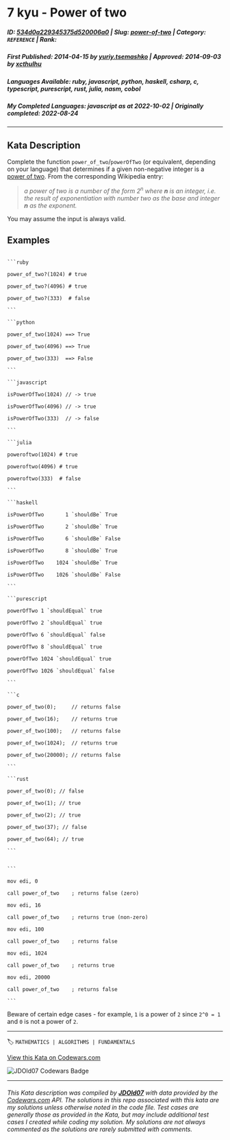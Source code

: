 # 7 kyu - Power of two

##### **ID**: [534d0a229345375d520006a0](https://www.codewars.com/kata/534d0a229345375d520006a0) | **Slug**: [power-of-two](https://www.codewars.com/kata/534d0a229345375d520006a0) | **Category**: `REFERENCE` | **Rank**: <span style="color:white">7 kyu</span>

##### **First Published**: 2014-04-15 ***by*** [yuriy.tsemashko](https://www.codewars.com/users/yuriy.tsemashko) | **Approved**: 2014-09-03 ***by*** [xcthulhu](https://www.codewars.com/users/xcthulhu)

##### **Languages Available**: ruby, javascript, python, haskell, csharp, c, typescript, purescript, rust, julia, nasm, cobol

##### **My Completed Languages**: javascript ***as at*** 2022-10-02 | **Originally completed**: 2022-08-24

---

## Kata Description


Complete the function `power_of_two`/`powerOfTwo` (or equivalent, depending on your language) that determines if a given non-negative integer is a [power of two](https://en.wikipedia.org/wiki/Power_of_two).  From the corresponding Wikipedia entry:



> *a power of two is a number of the form 2<sup>n</sup> where **n** is an integer, i.e. the result of exponentiation with number two as the base and integer **n** as the exponent.*



You may assume the input is always valid.



## Examples



~~~if-not:nasm

```ruby

power_of_two?(1024) # true

power_of_two?(4096) # true

power_of_two?(333)  # false

```

```python

power_of_two(1024) ==> True

power_of_two(4096) ==> True

power_of_two(333)  ==> False

```

```javascript

isPowerOfTwo(1024) // -> true

isPowerOfTwo(4096) // -> true

isPowerOfTwo(333)  // -> false

```

```julia

poweroftwo(1024) # true

poweroftwo(4096) # true

poweroftwo(333)  # false

```

```haskell

isPowerOfTwo       1 `shouldBe` True

isPowerOfTwo       2 `shouldBe` True

isPowerOfTwo       6 `shouldBe` False

isPowerOfTwo       8 `shouldBe` True

isPowerOfTwo    1024 `shouldBe` True

isPowerOfTwo    1026 `shouldBe` False

```

```purescript

powerOfTwo 1 `shouldEqual` true

powerOfTwo 2 `shouldEqual` true

powerOfTwo 6 `shouldEqual` false

powerOfTwo 8 `shouldEqual` true

powerOfTwo 1024 `shouldEqual` true

powerOfTwo 1026 `shouldEqual` false

```

```c

power_of_two(0);     // returns false

power_of_two(16);    // returns true

power_of_two(100);   // returns false

power_of_two(1024);  // returns true

power_of_two(20000); // returns false

```

```rust

power_of_two(0); // false

power_of_two(1); // true

power_of_two(2); // true

power_of_two(37); // false

power_of_two(64); // true

```

~~~

~~~if:nasm

```

mov edi, 0

call power_of_two    ; returns false (zero)

mov edi, 16

call power_of_two    ; returns true (non-zero)

mov edi, 100

call power_of_two    ; returns false

mov edi, 1024

call power_of_two    ; returns true

mov edi, 20000

call power_of_two    ; returns false

```

~~~



Beware of certain edge cases - for example, `1` is a power of `2` since `2^0 = 1` and `0` is not a power of `2`.



---


🏷 `MATHEMATICS | ALGORITHMS | FUNDAMENTALS`


[View this Kata on Codewars.com](https://www.codewars.com/kata/534d0a229345375d520006a0)

![](https://www.codewars.com/users/jdold07/badges/large "JDOld07 Codewars Badge")

---

###### *This Kata description was compiled by [**JDOld07**](https://tpstech.dev) with data provided by the [Codewars.com](https://www.codewars.com) API.  The solutions in this repo associated with this kata are my solutions unless otherwise noted in the code file.  Test cases are generally those as provided in the Kata, but may include additional test cases I created while coding my solution.  My solutions are not always commented as the solutions are rarely submitted with comments.*

